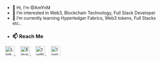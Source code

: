 - 👋 Hi, I’m @AmYnM
- 👀 I’m interested in Web3, Blockchain Technology, Full Stack Developer
- 🌱 I’m currently learning Hyperledger Fabrics, Web3 tokens, Full Stacks etc..
- <h3>📫 Reach Me </h3>
<div display="flex" gap="50px">
    <a href="https://www.linkedin.com/in/ameenul-m-1216b112b">
     <img src="https://accutrainee.com/wp-content/uploads/2017/03/images-linkedin-logo-png-14.png" alt="LinkedIn" width="30">
    </a> 
  &nbsp;&nbsp;&nbsp;
    <a href="mailto:your-ameen23ayub@gmail.com">
     <img src="http://freelogopng.com/images/all_img/1657906169gmail-logo-png.png" alt="Email" width="30"> 
    </a>
  &nbsp;&nbsp;&nbsp;
    <a href="https://x.com/mut072130">
     <img src="https://cdn.punchng.com/wp-content/uploads/2023/07/24084806/Twitter-new-logo.jpeg" alt="twitter" width="30">
    </a>
  &nbsp;&nbsp;&nbsp;
   <a href="https://www.instagram.com/_am_yn_">
    <img src="https://buatlogoonline.com/wp-content/uploads/2022/10/Logo-Instagram-PNG-1024x1024.png" alt="Instagram" width="30">
   </a>


<!---
AmYnM/AmYnM is a ✨ special ✨ repository because its `README.md` (this file) appears on your GitHub profile.
You can click the Preview link to take a look at your changes.
--->
